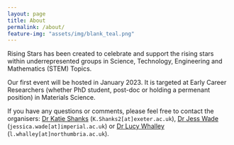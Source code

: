 ```yaml
---
layout: page
title: About
permalink: /about/
feature-img: "assets/img/blank_teal.png"
---
```


Rising Stars has been created to celebrate and support the rising stars within underrepresented groups in Science, Technology, Engineering and Mathematics (STEM) Topics.

Our first event will be hosted in January 2023. It is targeted at Early Career Researchers (whether PhD student, post-doc or holding a permenant position) in Materials Science.

If you have any questions or comments, please feel free to contact the organisers: [Dr Katie Shanks](https://www.exeter.ac.uk/research/esi/people/profile/index.php?web_id=K_Shanks) (`K.Shanks2[at]exeter.ac.uk`), [Dr Jess Wade](https://www.imperial.ac.uk/people/jessica.wade) (`jessica.wade[at]imperial.ac.uk`) or [Dr Lucy Whalley](https://lucydot.github.io) (`l.whalley[at]northumbria.ac.uk`).

